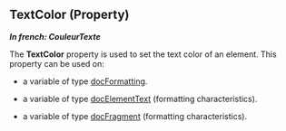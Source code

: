 
## TextColor (Property)

***In french: CouleurTexte***
	



<a name="XUse"></a>
<a name="Use"></a>
<a name="description"></a>
The **TextColor** property is used to set the text color of an element. This property can be used on: 

- a variable of type [docFormatting](../WDLang1/1000022817.md). 

- a variable of type [docElementText](../WDLang1/1000022493.md) (formatting characteristics). 

- a variable of type [docFragment](../WDLang1/1000022482.md) (formatting characteristics).   




